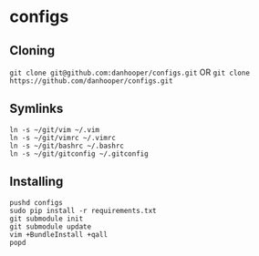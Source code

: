configs
=======
## Cloning

`git clone git@github.com:danhooper/configs.git` OR
`git clone https://github.com/danhooper/configs.git`

## Symlinks
```
ln -s ~/git/vim ~/.vim
ln -s ~/git/vimrc ~/.vimrc
ln -s ~/git/bashrc ~/.bashrc
ln -s ~/git/gitconfig ~/.gitconfig
```

## Installing
```
pushd configs
sudo pip install -r requirements.txt
git submodule init
git submodule update
vim +BundleInstall +qall
popd
```
